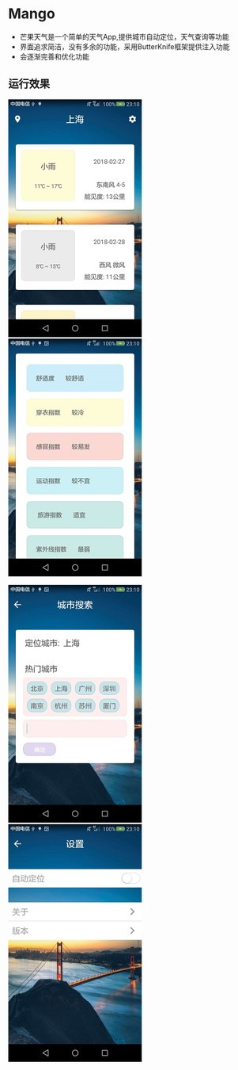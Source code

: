 # Mango

- 芒果天气是一个简单的天气App,提供城市自动定位，天气查询等功能
- 界面追求简洁，没有多余的功能，采用ButterKnife框架提供注入功能
- 会逐渐完善和优化功能


## 运行效果

![](https://github.com/dingdangmao123/Mango/blob/master/demo/s1.jpg) ![](https://github.com/dingdangmao123/Mango/blob/master/demo/s2.jpg)


![](https://github.com/dingdangmao123/Mango/blob/master/demo/s3.jpg) ![](https://github.com/dingdangmao123/Mango/blob/master/demo/s4.jpg)
